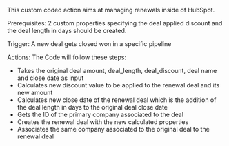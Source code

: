 This custom coded action aims at managing renewals inside of HubSpot. 

Prerequisites:
2 custom properties specifying the deal applied discount and the deal length in days should be created. 

Trigger: 
A new deal gets closed won in a specific pipeline

Actions: 
The Code will follow these steps:
- Takes the original deal amount, deal_length, deal_discount, deal name and close date as input
- Calculates new discount value to be applied to the renewal deal and its new amount 
- Calculates new close date of the renewal deal which is the addition of the deal length in days to the original deal close date
- Gets the ID of the primary company associated to the deal
- Creates the renewal deal with the new calculated properties
- Associates the same company associated to the original deal to the renewal deal
